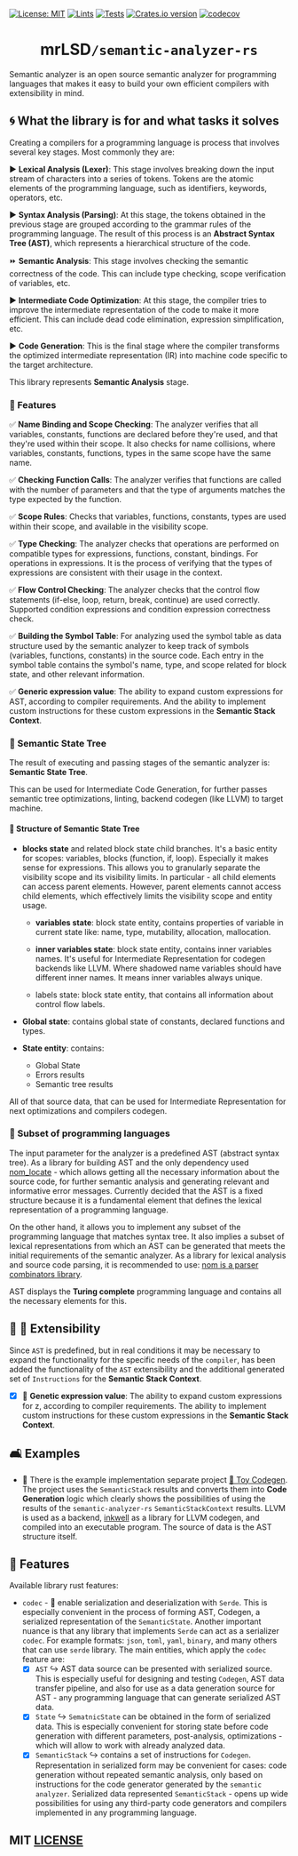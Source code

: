 [![License: MIT](https://img.shields.io/badge/License-MIT-yellow.svg)](https://opensource.org/licenses/MIT)
[![Lints](https://github.com/mrLSD/z-rose/actions/workflows/lints.yml/badge.svg)](https://github.com/mrLSD/z-rose/actions/workflows/lints.yml)
[![Tests](https://github.com/mrLSD/z-rose/actions/workflows/tests.yml/badge.svg)](https://github.com/mrLSD/z-rose/actions/workflows/tests.yml)
[![Crates.io version](https://img.shields.io/crates/v/semantic-analyzer.svg?style=flat-square)](https://crates.io/crates/semantic-analyzer)
[![codecov](https://codecov.io/gh/mrLSD/semantic-analyzer-rs/graph/badge.svg?token=ZQ8FCYSSZX)](https://codecov.io/gh/mrLSD/semantic-analyzer-rs)

<div style="text-align: center;">
    <h1>mrLSD<code>/semantic-analyzer-rs</code></h1>
</div>

Semantic analyzer is an open source semantic analyzer for programming languages 
that makes it easy to build your own efficient compilers with extensibility in mind.

## 🌀 What the library is for and what tasks it solves

Creating a compilers for a programming language is process that involves several key 
stages. Most commonly they are:

▶️ **Lexical Analysis (Lexer)**: This stage involves breaking down the input stream 
of characters into a series of tokens. Tokens are the atomic elements of the programming language, such as identifiers, keywords, operators, etc.

▶️ **Syntax Analysis (Parsing)**: At this stage, the tokens obtained in the previous 
stage are grouped according to the grammar rules of the programming language. The result 
of this process is an **Abstract Syntax Tree (AST)**, which represents a hierarchical structure of the code.

⏩ **Semantic Analysis**: This stage involves checking the semantic correctness of the code. This can include 
type checking, scope verification of variables, etc.

▶️ **Intermediate Code Optimization**: At this stage, the compiler tries to improve the intermediate representation of the code to make it more efficient. 
This can include dead code elimination, expression simplification, etc.

▶️ **Code Generation**: This is the final stage where the compiler transforms the optimized intermediate representation (IR) into 
machine code specific to the target architecture.

This library represents **Semantic Analysis** stage.

### 🌻 Features

✅ **Name Binding and Scope Checking**: The analyzer verifies that all variables, constants, functions are declared before they're used, 
and that they're used within their scope. It also checks for name collisions, where variables, constants, functions, types in the same scope have the same name.

✅ **Checking Function Calls**: The analyzer verifies that functions are called with the number of parameters and that the type of 
arguments matches the type expected by the function.

✅ **Scope Rules**: Checks that variables, functions, constants, types are used within their scope, and available in the visibility scope.

✅ **Type Checking**: The analyzer checks that operations are performed on compatible types for expressions, functions, constant, bindings.
For operations in expressions. It is the process of verifying that the types of expressions are consistent with their usage in the context.

✅ **Flow Control Checking**: The analyzer checks that the control flow statements (if-else, loop, return, break, continue) are used correctly. 
Supported condition expressions and condition expression correctness check.

✅ **Building the Symbol Table**: For analyzing used the symbol table as data structure used by the semantic analyzer to keep track of 
symbols (variables, functions, constants) in the source code. Each entry in the symbol table contains the symbol's name, type, and scope related for block state, and other relevant information.

✅ **Generic expression value**: The ability to expand custom expressions for AST,
according to compiler requirements. And the ability to implement custom instructions 
for these custom expressions in the **Semantic Stack Context**.

### 🌳 Semantic State Tree

The result of executing and passing stages of the semantic analyzer is: **Semantic State Tree**.

This can be used for Intermediate Code Generation, for further passes
semantic tree optimizations, linting, backend codegen (like LLVM) to target machine.

#### 🌲 Structure of Semantic State Tree 

- **blocks state** and related block state child branches. It's a basic
entity for scopes: variables, blocks (function, if, loop). 
Especially it makes sense for expressions. This allows you to granularly separate the visibility scope 
and its visibility limits. In particular - all child elements can access parent elements.
However, parent elements cannot access child elements, which effectively limits the visibility scope and entity usage.

  - **variables state**: block state entity, contains properties of variable in current
  state like: name, type, mutability, allocation, mallocation.

  - **inner variables state**: block state entity, contains inner variables names.
  It's useful for Intermediate Representation for codegen backends like LLVM.
  Where shadowed name variables should have different inner names. It means inner variables
  always unique.

  - labels state: block state entity, that contains all information about control flow labels.

- **Global state**: contains global state of constants, declared functions and types.

- **State entity**: contains: 
  - Global State 
  - Errors results
  - Semantic tree results

All of that source data, that can be used for Intermediate Representation for next optimizations and compilers codegen.

### 🧺 Subset of programming languages

The input parameter for the analyzer is a predefined
AST (abstract syntax tree). As a library for building AST and the only dependency
used [nom_locate](https://github.com/fflorent/nom_locate) - which allows getting
all the necessary information about the source code, for further semantic analysis
and generating relevant and informative error messages. Currently
decided that the AST is a fixed structure because it is a fundamental
element that defines the lexical representation of a programming language.

On the other hand, it allows you to implement any subset of the programming language that matches
syntax tree. It also implies a subset of lexical representations from which an AST can be generated 
that meets the initial requirements of the semantic analyzer. As a library for lexical 
analysis and source code parsing, it is recommended to use: [nom is a parser combinators library](https://github.com/rust-bakery/nom).

AST displays the **Turing complete** programming language and contains all the necessary elements for this.

## 🔋 🔌 Extensibility

Since `AST` is predefined, but in real conditions it may be necessary to expand the 
functionality for the specific needs of the `compiler`, has been added the functionality 
of the `AST` extensibility and the additional generated set of `Instructions` for 
the **Semantic Stack Context**.

- [x] 🚨 **Genetic expression value**: The ability to expand custom expressions for z, according to compiler requirements. 
The ability to implement custom instructions for these custom expressions in the 
**Semantic Stack Context**.

## 🛋️ Examples

- 🔎 There is the example implementation separate project [💾 Toy Codegen](https://github.com/mrLSD/toy-codegen).
The project uses the `SemanticStack` results and converts them into **Code Generation** logic which clearly shows the 
possibilities of using the results of the `semantic-analyzer-rs` `SemanticStackContext` results. LLVM is used as a 
backend, [inkwell](https://github.com/TheDan64/inkwell) as a library for LLVM codegen, and compiled into an executable 
program. The source of data is the AST structure itself.

## 📶 Features

Available library rust features:
- `codec` - 💮 enable serialization and deserialization with `Serde`.
  This is especially convenient in the process of forming AST, Codegen, 
  a serialized representation of the `SemanticState`. Another important 
  nuance is that any library that implements `Serde` can act as a 
  serializer `codec`. For example formats: `json`, `toml`, `yaml`, 
  `binary`, and many others that can use `serde` library.
  The main entities, which apply the `codec` feature are:
  - [x] `AST` ↪️ AST data source can be presented with serialized source.
    This is especially useful for designing and testing `Codegen`, AST data 
    transfer pipeline, and also for use as a data generation source for 
    AST - any programming language that can generate serialized AST data.
  - [x] `State` ↪️ `SematniсState` can be obtained in the form of 
    serialized data. This is especially convenient for storing state 
    before code generation with different parameters, post-analysis, 
    optimizations - which will allow to work with already analyzed 
    data.
  - [x] `SemanticStack` ↪️ contains a set of instructions for `Codegen`. 
    Representation in serialized form may be convenient for cases: code 
    generation without repeated semantic analysis, only based on 
    instructions for the code generator generated by the `semantic analyzer`. 
    Serialized data represented `SemanticStack` - opens up wide 
    possibilities for using any third-party code generators and compilers 
    implemented in any programming language.

## MIT [LICENSE](LICENSE)

